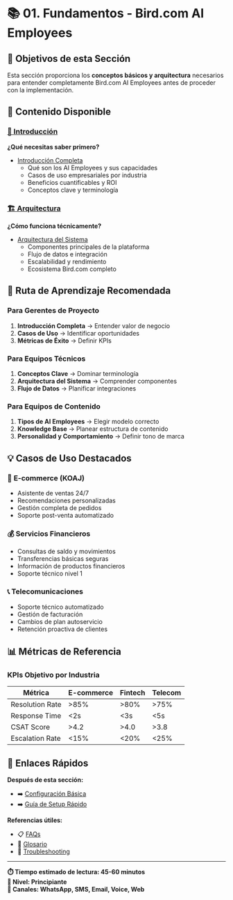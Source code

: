 # 📚 01. Fundamentos - Bird.com AI Employees

## 🎯 Objetivos de esta Sección

Esta sección proporciona los **conceptos básicos y arquitectura** necesarios para entender completamente Bird.com AI Employees antes de proceder con la implementación.

## 📖 Contenido Disponible

### [📘 Introducción](introduccion/)
**¿Qué necesitas saber primero?**
- [Introducción Completa](introduccion/introduccion-completa.md)
  - Qué son los AI Employees y sus capacidades
  - Casos de uso empresariales por industria
  - Beneficios cuantificables y ROI
  - Conceptos clave y terminología

### [🏗️ Arquitectura](arquitectura/) 
**¿Cómo funciona técnicamente?**
- [Arquitectura del Sistema](arquitectura/arquitectura-sistema.md)
  - Componentes principales de la plataforma
  - Flujo de datos e integración
  - Escalabilidad y rendimiento
  - Ecosistema Bird.com completo

## 🚀 Ruta de Aprendizaje Recomendada

### Para Gerentes de Proyecto
1. **Introducción Completa** → Entender valor de negocio
2. **Casos de Uso** → Identificar oportunidades
3. **Métricas de Éxito** → Definir KPIs

### Para Equipos Técnicos  
1. **Conceptos Clave** → Dominar terminología
2. **Arquitectura del Sistema** → Comprender componentes
3. **Flujo de Datos** → Planificar integraciones

### Para Equipos de Contenido
1. **Tipos de AI Employees** → Elegir modelo correcto
2. **Knowledge Base** → Planear estructura de contenido
3. **Personalidad y Comportamiento** → Definir tono de marca

## 💡 Casos de Uso Destacados

### 🛒 **E-commerce (KOAJ)**
- Asistente de ventas 24/7
- Recomendaciones personalizadas  
- Gestión completa de pedidos
- Soporte post-venta automatizado

### 💰 **Servicios Financieros**
- Consultas de saldo y movimientos
- Transferencias básicas seguras
- Información de productos financieros
- Soporte técnico nivel 1

### 📞 **Telecomunicaciones**
- Soporte técnico automatizado
- Gestión de facturación
- Cambios de plan autoservicio
- Retención proactiva de clientes

## 📊 Métricas de Referencia

### KPIs Objetivo por Industria

| Métrica | E-commerce | Fintech | Telecom |
|---------|------------|---------|---------|
| Resolution Rate | >85% | >80% | >75% |
| Response Time | <2s | <3s | <5s |
| CSAT Score | >4.2 | >4.0 | >3.8 |
| Escalation Rate | <15% | <20% | <25% |

## 🔗 Enlaces Rápidos

**Después de esta sección:**
- ➡️ [Configuración Básica](../02-configuracion/basica/)
- ➡️ [Guía de Setup Rápido](../05-referencias/guias/bird-setup-guide.md)

**Referencias útiles:**
- 📋 [FAQs](../05-referencias/faqs/)
- 📖 [Glosario](../05-referencias/glosario/)
- 🔧 [Troubleshooting](../04-operaciones/troubleshooting/)

---

**⏱️ Tiempo estimado de lectura: 45-60 minutos**  
**🎯 Nivel: Principiante**  
**📱 Canales: WhatsApp, SMS, Email, Voice, Web**